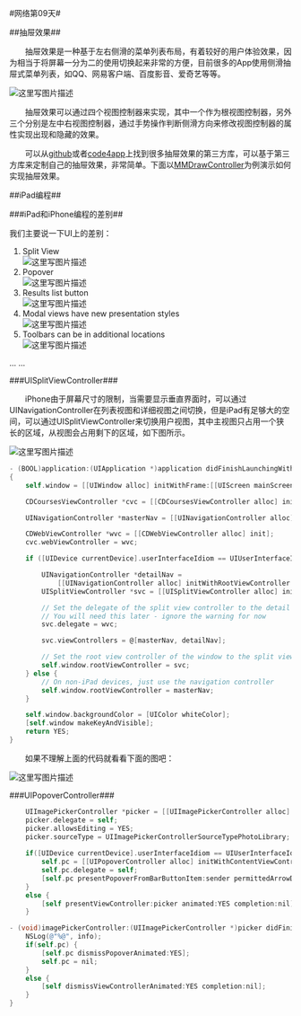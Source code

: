 #网络第09天#

##抽屉效果##

&emsp;&emsp;抽屉效果是一种基于左右侧滑的菜单列表布局，有着较好的用户体验效果，因为相当于将屏幕一分为二的使用切换起来非常的方便，目前很多的App使用侧滑抽屉式菜单列表，如QQ、网易客户端、百度影音、爱奇艺等等。

![这里写图片描述](http://img.blog.csdn.net/20150801183754677)

&emsp;&emsp;抽屉效果可以通过四个视图控制器来实现，其中一个作为根视图控制器，另外三个分别是左中右视图控制器，通过手势操作判断侧滑方向来修改视图控制器的属性实现出现和隐藏的效果。

&emsp;&emsp;可以从[github](https://github.com/)或者[code4app](http://code4app.com/)上找到很多抽屉效果的第三方库，可以基于第三方库来定制自己的抽屉效果，非常简单。下面以[MMDrawController](https://github.com/mutualmobile/MMDrawerController)为例演示如何实现抽屉效果。


##iPad编程##

###iPad和iPhone编程的差别##

我们主要说一下UI上的差别：

1. Split View<br/>
![这里写图片描述](http://img.blog.csdn.net/20150801123154097)
2. Popover<br/>
![这里写图片描述](http://img.blog.csdn.net/20150801124128776)
3. Results list button<br/>
![这里写图片描述](http://img.blog.csdn.net/20150801124124902)
4. Modal views have new presentation styles<br/>
![这里写图片描述](http://img.blog.csdn.net/20150801124047150)
5. Toolbars can be in additional locations<br/>
![这里写图片描述](http://img.blog.csdn.net/20150801124104263)

... ...

###UISplitViewController###

&emsp;&emsp;iPhone由于屏幕尺寸的限制，当需要显示垂直界面时，可以通过UINavigationController在列表视图和详细视图之间切换，但是iPad有足够大的空间，可以通过UISplitViewController来切换用户视图，其中主视图只占用一个狭长的区域，从视图会占用剩下的区域，如下图所示。

![这里写图片描述](http://img.blog.csdn.net/20150801120957319)

```Objective-C
- (BOOL)application:(UIApplication *)application didFinishLaunchingWithOptions:(NSDictionary *)launchOptions
{
    self.window = [[UIWindow alloc] initWithFrame:[[UIScreen mainScreen] bounds]];

    CDCoursesViewController *cvc = [[CDCoursesViewController alloc] initWithStyle:UITableViewStylePlain];

    UINavigationController *masterNav = [[UINavigationController alloc] initWithRootViewController:cvc];

    CDWebViewController *wvc = [[CDWebViewController alloc] init];
    cvc.webViewController = wvc;

    if ([UIDevice currentDevice].userInterfaceIdiom == UIUserInterfaceIdiomPad) {

        UINavigationController *detailNav =
            [[UINavigationController alloc] initWithRootViewController:wvc];
        UISplitViewController *svc = [[UISplitViewController alloc] init];

        // Set the delegate of the split view controller to the detail VC
        // You will need this later - ignore the warning for now
        svc.delegate = wvc;

        svc.viewControllers = @[masterNav, detailNav];

        // Set the root view controller of the window to the split view controller
        self.window.rootViewController = svc;
    } else {
        // On non-iPad devices, just use the navigation controller
        self.window.rootViewController = masterNav;
    }

    self.window.backgroundColor = [UIColor whiteColor];
    [self.window makeKeyAndVisible];
    return YES;
}
```

&emsp;&emsp;如果不理解上面的代码就看看下面的图吧：

![这里写图片描述](http://img.blog.csdn.net/20150801123139438)


###UIPopoverController###

```Objective-C
	UIImagePickerController *picker = [[UIImagePickerController alloc] init];
    picker.delegate = self;
    picker.allowsEditing = YES;
    picker.sourceType = UIImagePickerControllerSourceTypePhotoLibrary;
    
    if([UIDevice currentDevice].userInterfaceIdiom == UIUserInterfaceIdiomPad) {
        self.pc = [[UIPopoverController alloc] initWithContentViewController:picker];
        self.pc.delegate = self;
        [self.pc presentPopoverFromBarButtonItem:sender permittedArrowDirections:UIPopoverArrowDirectionAny animated:YES];
    }
    else {
        [self presentViewController:picker animated:YES completion:nil];
    }
```

```Objective-C
- (void)imagePickerController:(UIImagePickerController *)picker didFinishPickingMediaWithInfo:(NSDictionary *)info {
    NSLog(@"%@", info);
    if(self.pc) {
        [self.pc dismissPopoverAnimated:YES];
        self.pc = nil;
    }
    else {
        [self dismissViewControllerAnimated:YES completion:nil];
    }
}
```


